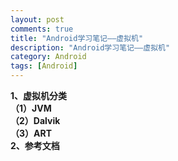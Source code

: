 ```yaml
---
layout: post
comments: true
title: "Android学习笔记——虚拟机"
description: "Android学习笔记——虚拟机"
category: Android
tags: [Android]
---
```


**1、虚拟机分类**    
**（1）JVM**    
**（2）Dalvik**    
**（3）ART**    
**2、参考文档**

<!--more-->